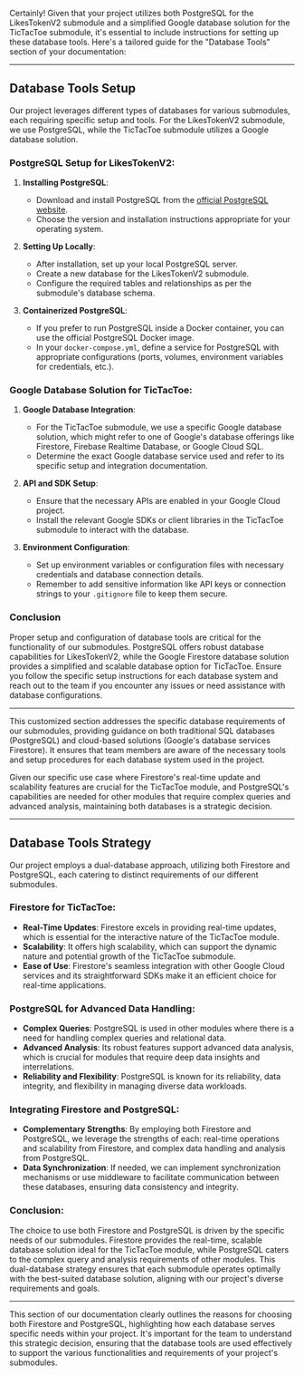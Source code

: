 Certainly! Given that your project utilizes both PostgreSQL for the LikesTokenV2 submodule and a simplified Google database solution for the TicTacToe submodule, it's essential to include instructions for setting up these database tools. Here's a tailored guide for the "Database Tools" section of your documentation:

---

## Database Tools Setup

Our project leverages different types of databases for various submodules, each requiring specific setup and tools. For the LikesTokenV2 submodule, we use PostgreSQL, while the TicTacToe submodule utilizes a Google database solution.

### PostgreSQL Setup for LikesTokenV2:

1. **Installing PostgreSQL**:
   - Download and install PostgreSQL from the [official PostgreSQL website](https://www.postgresql.org/download/).
   - Choose the version and installation instructions appropriate for your operating system.

2. **Setting Up Locally**:
   - After installation, set up your local PostgreSQL server.
   - Create a new database for the LikesTokenV2 submodule.
   - Configure the required tables and relationships as per the submodule's database schema.

3. **Containerized PostgreSQL**:
   - If you prefer to run PostgreSQL inside a Docker container, you can use the official PostgreSQL Docker image.
   - In your `docker-compose.yml`, define a service for PostgreSQL with appropriate configurations (ports, volumes, environment variables for credentials, etc.).

### Google Database Solution for TicTacToe:

1. **Google Database Integration**:
   - For the TicTacToe submodule, we use a specific Google database solution, which might refer to one of Google's database offerings like Firestore, Firebase Realtime Database, or Google Cloud SQL.
   - Determine the exact Google database service used and refer to its specific setup and integration documentation.

2. **API and SDK Setup**:
   - Ensure that the necessary APIs are enabled in your Google Cloud project.
   - Install the relevant Google SDKs or client libraries in the TicTacToe submodule to interact with the database.

3. **Environment Configuration**:
   - Set up environment variables or configuration files with necessary credentials and database connection details.
   - Remember to add sensitive information like API keys or connection strings to your `.gitignore` file to keep them secure.

### Conclusion

Proper setup and configuration of database tools are critical for the functionality of our submodules. PostgreSQL offers robust database capabilities for LikesTokenV2, while the Google Firestore database solution provides a simplified and scalable database option for TicTacToe. Ensure you follow the specific setup instructions for each database system and reach out to the team if you encounter any issues or need assistance with database configurations.

---

This customized section addresses the specific database requirements of our submodules, providing guidance on both traditional SQL databases (PostgreSQL) and cloud-based solutions (Google's database services Firestore). It ensures that team members are aware of the necessary tools and setup procedures for each database system used in the project.

Given our specific use case where Firestore's real-time update and scalability features are crucial for the TicTacToe module, and PostgreSQL's capabilities are needed for other modules that require complex queries and advanced analysis, maintaining both databases is a strategic decision.

---

## Database Tools Strategy

Our project employs a dual-database approach, utilizing both Firestore and PostgreSQL, each catering to distinct requirements of our different submodules.

### Firestore for TicTacToe:

- **Real-Time Updates**: Firestore excels in providing real-time updates, which is essential for the interactive nature of the TicTacToe module.
- **Scalability**: It offers high scalability, which can support the dynamic nature and potential growth of the TicTacToe submodule.
- **Ease of Use**: Firestore's seamless integration with other Google Cloud services and its straightforward SDKs make it an efficient choice for real-time applications.

### PostgreSQL for Advanced Data Handling:

- **Complex Queries**: PostgreSQL is used in other modules where there is a need for handling complex queries and relational data.
- **Advanced Analysis**: Its robust features support advanced data analysis, which is crucial for modules that require deep data insights and interrelations.
- **Reliability and Flexibility**: PostgreSQL is known for its reliability, data integrity, and flexibility in managing diverse data workloads.

### Integrating Firestore and PostgreSQL:

- **Complementary Strengths**: By employing both Firestore and PostgreSQL, we leverage the strengths of each: real-time operations and scalability from Firestore, and complex data handling and analysis from PostgreSQL.
- **Data Synchronization**: If needed, we can implement synchronization mechanisms or use middleware to facilitate communication between these databases, ensuring data consistency and integrity.

### Conclusion:

The choice to use both Firestore and PostgreSQL is driven by the specific needs of our submodules. Firestore provides the real-time, scalable database solution ideal for the TicTacToe module, while PostgreSQL caters to the complex query and analysis requirements of other modules. This dual-database strategy ensures that each submodule operates optimally with the best-suited database solution, aligning with our project's diverse requirements and goals.

---

This section of our documentation clearly outlines the reasons for choosing both Firestore and PostgreSQL, highlighting how each database serves specific needs within your project. It's important for the team to understand this strategic decision, ensuring that the database tools are used effectively to support the various functionalities and requirements of your project's submodules.